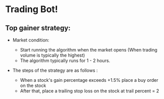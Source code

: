 # Trading Bot! #

## Top gainer strategy: ##

* Market condition:
    - Start running the algorithm when the market opens (When trading volume is typically the highest)
    - The algorithm typically runs for 1 - 2 hours.

* The steps of the strategy are as follows :
    - When a stock's gain percentage exceeds +1.5% place a buy order on the stock
    - After that, place a trailing stop loss on the stock at trail percent = 2
